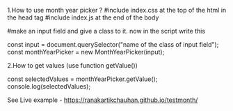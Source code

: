 1.How to use month year picker ?
#include index.css at the top of the html in the head tag
#include index.js at the end of the body

#make an input field and give a class to it.
now in the script write this 

const input = document.querySelector("name of the class of input field");
const monthYearPicker = new MonthYearPicker(input);



2.How to get values (use function getValue())

const selectedValues = monthYearPicker.getValue();
console.log(selectedValues);

See Live example - https://ranakartikchauhan.github.io/testmonth/
